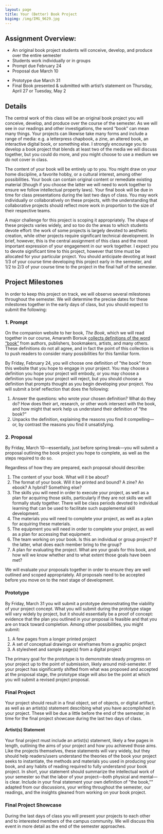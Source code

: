```yaml
---
layout: page
title: Your (Better) Book Project
bigimg: /img/IMG_9629.jpg
---
```


## Assignment Overview:

+ An original book project students will conceive, develop, and produce over the entire semester
+ Students work individually or in groups
+ Prompt due February 24
+ Proposal due March 10
* Prototype due March 31
* Final Book presented & submitted with artist’s statement on Thursday, April 27 or Tuesday, May 2

## Details

The central work of this class will be an original book project you will conceive, develop, and produce over the course of the semester. As we will see in our readings and other investigations, the word “book” can mean many things. Your projects can likewise take many forms and include a range of media: e.g. a letterpress chapbook, a zine, an altered book, an interactive digital book, or something else. I strongly encourage you to develop a book project that blends at least two of the media we will discuss together, but you could do more, and you might choose to use a medium we do not cover in class.

The content of your book will be entirely up to you. You might draw on your home discipline, a favorite hobby, or a cultural interest, among other possibilities. Your book can contain original content or remediate existing material (though if you choose the latter we will need to work together to ensure we follow intellectual property laws). Your final book will be due in time for class presentations during the last two days of class. You may work individually or collaboratively on these projects, with the understanding that collaborative projects should reflect more work in proportion to the size of their respective teams.

A major challenge for this project is scoping it appropriately. The shape of these projects varies widely, and so too do the areas to which students devote effort: the work of some projects is largely devoted to aesthetic creation, while other projects require significant technical development. In brief, however, this is the central assignment of this class and the most important expression of your engagement in our work together. I expect you to devote significant time to this project, however that time must be allocated for your particular project. You should anticipate devoting at least 1/3 of your course time developing this project early in the semester, and 1/2 to 2/3 of your course time to the project in the final half of the semester.

## Project Milestones

In order to keep this project on track, we will observe several milestones throughout the semester. We will determine the precise dates for these milestones together in the early days of class, but you should expect to submit the following:

### 1. Prompt

On the companion website to her book, _The Book_, which we will read together in our course, Amaranth Borsuk [collects definitions of the word “book”](https://t-h-e-b-o-o-k.com/definitions/) from authors, publishers, bookmakers, artists, and many others. These definitions do not all agree, and in fact the point of this collection is to push readers to consider many possibilities for this familiar form.

By Friday, February 24, you will choose one definition of "the book" from this website that you hope to engage in your project. You may choose a definition you hope your project will embody, or you may choose a definition you hope your project will reject, but you should choose a definition that prompts thought as you begin developing your project. You will submit a brief reflection that does the following:

1. Answer the questions: who wrote your chosen definition? What do they do? How does their art, research, or other work intersect with the book, and how might that work help us understand their definition of “the book?”
2. Unpacks the definition, explaining the reasons you find it compelling—or, by contrast the reasons you find it unsatisfying.

### 2. Proposal

By Friday, March 10—essentially, just before spring break—you will submit a proposal outlining the book project you hope to complete, as well as the steps required to do so.

Regardless of how they are prepared, each proposal should describe:

1.  The content of your book. What will it be about?
2.  The format of your book. Will it be printed and bound? A zine? An ebook? A hybrid? Something else?
3.  The skills you will need in order to execute your project, as well as a plan for acquiring those skills, particularly if they are not skills we will formally study together. There will be class periods devoted to individual learning that can be used to facilitate such supplemental skill development.
4.  The materials you will need to complete your project, as well as a plan for acquiring these materials.
5.  The equipment you will need in order to complete your project, as well as a plan for accessing that equipment.
6.  The team working on your book. Is this an individual or group project? If the latter, what does each member bring to the group?
7.  A plan for evaluating the project. What are your goals for this book, and how will we know whether and to what extent those goals have been met?

We will evaluate your proposals together in order to ensure they are well outlined and scoped appropriately. All proposals need to be accepted before you move on to the next stage of development.

### Prototype

By Friday, March 31 you will submit a prototype demonstrating the viability of your project concept. What you will submit during the prototype stage will vary widely by project, but it should essentially be a proof of concept: evidence that the plan you outlined in your proposal is feasible and that you are on track toward completion. Among other possibilities, you might submit:

1.  A few pages from a longer printed project
2.  A set of conceptual drawings or wireframes from a graphic project
3.  A stylesheet and sample page(s) from a digital project

The primary goal for the prototype is to demonstrate steady progress on your project up to the point of submission, likely around mid-semester. If your project has significantly shifted from what was proposed and accepted at the proposal stage, the prototype stage will also be the point at which you will submit a revised project proposal.

### Final Project

Your project should result in a final object, set of objects, or digital artifact, as well as an artist(s) statement describing what you have accomplished in your project. These will be due a little before the end of the semester, in time for the final project showcase during the last two days of class.

#### Artist(s) Statement

Your final project must include an artist(s) statement, likely a few pages in length, outlining the aims of your project and how you achieved those aims. Like the projects themselves, these statements will vary widely, but they should help readers/users understand the theories of the book your project seeks to instantiate, the methods and materials you used in producing your book, and any habits of reading required to fully understand your book project. In short, your statement should summarize the intellectual work of your semester so that the labor of your project—both physical and mental—is clear. Include in your final statement your own definition of "the book,"" adapted from our discussions, your writing throughout the semester, our readings, and the insights gleaned from working on your book project. 

### Final Project Showcase

During the last days of class you will present your projects to each other and to interested members of the campus community. We will discuss this event in more detail as the end of the semester approaches.